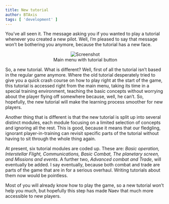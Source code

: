 ```yaml
---
title: New tutorial
author: BTAxis
tags: [ 'development' ]
---
```


You’ve all seen it. The message asking you if you wanted to play a tutorial whenever you created a new pilot. Well, I’m pleased to say that message won’t be bothering you anymore, because the tutorial has a new face.

<figure style="text-align:center;">
 <div class="embed-responsive figure-img">
    <img class='img-fluid' alt='Screenshot' src="<%= @items['/imgs/blarg/2011/03/mainmenudunndunndunn-300x170.png'].path %>" />
 </div>
 <figcaption class="figure-caption">Main menu with tutorial button</figcaption>
</figure>

So, a new tutorial. What is different? Well, first of all the tutorial isn’t based in the regular game anymore. Where the old tutorial desperately tried to give you a quick crash course on how to play right at the start of the game, this tutorial is accessed right from the main menu, taking its time in a special training environment, teaching the basic concepts without worrying about the player flying off somewhere because, well, he can’t. So, hopefully, the new tutorial will make the learning process smoother for new players.

Another thing that is different is that the new tutorial is split up into several distinct modules, each module focusing on a limited selection of concepts and ignoring all the rest. This is good, because it means that our fledgling, ignorant player-in-training can revisit specific parts of the tutorial without having to sit through the whole thing again.

At present, six tutorial modules are coded up. These are: *Basic operation, Interstellar Flight, Communications, Basic Combat, The planetary screen, and Missions and events*. A further two, *Advanced combat and Trade*, will eventually be added. I say eventually, because both combat and trade are parts of the game that are in for a serious overhaul. Writing tutorials about them now would be pointless.

Most of you will already know how to play the game, so a new tutorial won’t help you much, but hopefully this step has made Naev that much more accessible to new players.
